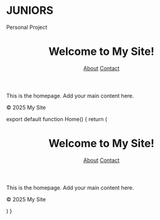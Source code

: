 # JUNIORS
Personal Project
<!DOCTYPE html>
<html lang="en">
<head>
  <meta charset="UTF-8">
  <meta name="viewport" content="width=device-width, initial-scale=1.0">
  <title>My Homepage</title>
</head>
<body>
  <header>
    <h1>Welcome to My Site!</h1>
    <nav>
      <a href="/about.html">About</a>
      <a href="/contact.html">Contact</a>
    </nav>
  </header>
  <main>
    <p>This is the homepage. Add your main content here.</p>
  </main>
  <footer>
    <p>&copy; 2025 My Site</p>
  </footer>
</body>
</html>

export default function Home() {
  return (
    <div>
      <header>
        <h1>Welcome to My Site!</h1>
        <nav>
          <a href="/about">About</a>
          <a href="/contact">Contact</a>
        </nav>
      </header>
      <main>
        <p>This is the homepage. Add your main content here.</p>
      </main>
      <footer>
        <p>&copy; 2025 My Site</p>
      </footer>
    </div>
  )
}
